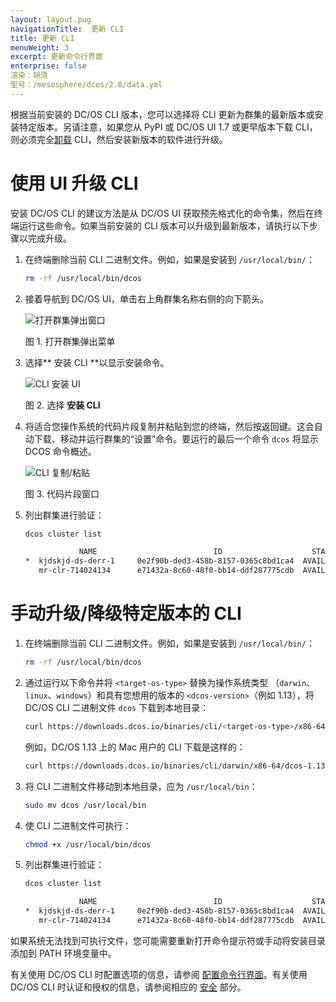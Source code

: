 ```yaml
---
layout: layout.pug
navigationTitle:  更新 CLI
title: 更新 CLI
menuWeight: 3
excerpt: 更新命令行界面
enterprise: false
渲染：胡须
型号：/mesosphere/dcos/2.0/data.yml
---
```


根据当前安装的 DC/OS CLI 版本，您可以选择将 CLI 更新为群集的最新版本或安装特定版本。另请注意，如果您从 PyPI 或 DC/OS UI 1.7 或更早版本下载 CLI，则必须完全<a href="/mesosphere/dcos/2.0/cli/uninstall/">卸载</a> CLI，然后安装新版本的软件进行升级。

<a name="upgrade"></a>

# 使用 UI 升级 CLI

安装 DC/OS CLI 的建议方法是从 DC/OS UI 获取预先格式化的命令集，然后在终端运行这些命令。如果当前安装的 CLI 版本可以升级到最新版本，请执行以下步骤以完成升级。

1. 在终端删除当前 CLI 二进制文件。例如，如果是安装到 `/usr/local/bin/`：

    ```bash
    rm -rf /usr/local/bin/dcos
    ```

1. 接着导航到 DC/OS UI，单击右上角群集名称右侧的向下箭头。

    ![打开群集弹出窗口](/mesosphere/dcos/2.0/img/open-cluster-popup.png)

    图 1. 打开群集弹出菜单

1. 选择** 安装 CLI **以显示安装命令。

    ![CLI 安装 UI](/mesosphere/dcos/2.0/img/install-cli.png)

    图 2. 选择 **安装 CLI**

1. 将适合您操作系统的代码片段复制并粘贴到您的终端，然后按返回键。这会自动下载、移动并运行群集的“设置”命令。要运行的最后一个命令 `dcos` 将显示 DCOS 命令概述。

    ![CLI 复制/粘贴](/mesosphere/dcos/2.0/img/CLI-Installation-GUI_Popup_Linux-1.12.png)

    图 3. 代码片段窗口

1. 列出群集进行验证：

    ```bash
    dcos cluster list

                NAME                          ID                    STATUS    VERSION        URL
    *  kjdskjd-ds-derr-1     0e2f90b-ded3-458b-8157-0365c8bd1ca4  AVAILABLE  1.13.0         http://example.com
       mr-clr-714024134      e71432a-8c60-48f0-bb14-ddf287775cdb  AVAILABLE  2.0-dev       http://example-1.com
    ```

# 手动升级/降级特定版本的 CLI

1. 在终端删除当前 CLI 二进制文件。例如，如果是安装到 `/usr/local/bin/`：

    ```bash
    rm -rf /usr/local/bin/dcos
    ```

1. 通过运行以下命令并将 `<target-os-type>` 替换为操作系统类型 （`darwin`、`linux`、`windows`）和具有您想用的版本的 `<dcos-version>`（例如 1.13），将 DC/OS CLI 二进制文件 `dcos` 下载到本地目录：

    ```bash
    curl https://downloads.dcos.io/binaries/cli/<target-os-type>/x86-64/dcos-<dcos-version>/dcos -o dcos
    ```

    例如，DC/OS 1.13 上的 Mac 用户的 CLI 下载是这样的：

    ```bash
    curl https://downloads.dcos.io/binaries/cli/darwin/x86-64/dcos-1.13/dcos -o dcos
    ```

1. 将 CLI 二进制文件移动到本地目录，应为 `/usr/local/bin`：

    ```bash
    sudo mv dcos /usr/local/bin
    ```

1. 使 CLI 二进制文件可执行：

    ```bash
    chmod +x /usr/local/bin/dcos
    ```

1. 列出群集进行验证：

    ```bash
    dcos cluster list

                NAME                          ID                    STATUS    VERSION        URL
    *  kjdskjd-ds-derr-1     0e2f90b-ded3-458b-8157-0365c8bd1ca4  AVAILABLE  1.13.0         http://example.com
       mr-clr-714024134      e71432a-8c60-48f0-bb14-ddf287775cdb  AVAILABLE  2.0-dev       http://example-1.com
    ```

如果系统无法找到可执行文件，您可能需要重新打开命令提示符或手动将安装目录添加到 PATH 环境变量中。

有关使用 DC/OS CLI 时配置选项的信息，请参阅 [配置命令行界面](/mesosphere/dcos/2.0/cli/configure/)。有关使用 DC/OS CLI 时认证和授权的信息，请参阅相应的 [安全](/mesosphere/dcos/2.0/security/) 部分。
